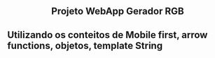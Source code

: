 <h2 align='center'>Projeto WebApp Gerador RGB</h2>

## Utilizando os conteitos de Mobile first, arrow functions, objetos, template String
